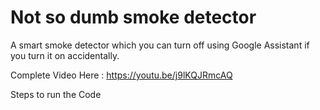 # Not so dumb smoke detector
A smart smoke detector which you can turn off using Google Assistant if you turn it on accidentally. 

Complete Video Here : https://youtu.be/j9lKQJRmcAQ

Steps to run the Code

